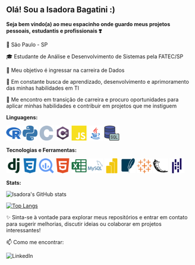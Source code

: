 ## Olá! Sou a Isadora Bagatini :) ###
**Seja bem vindo(a) ao meu espacinho onde guardo meus projetos pessoais, estudantis e profissionais ❣️**

📌 São Paulo - SP

🎓 Estudante de Análise e Desenvolvimento de Sistemas pela FATEC/SP

🎯 Meu objetivo é ingressar na carreira de Dados

🌱 Em constante busca de aprendizado, desenvolvimento e aprimoramento das minhas habilidades em TI

💼 Me encontro em transição de carreira e procuro oportunidades para aplicar minhas habilidades e contribuir em projetos que me instiguem

**Linguagens:**

<img alt="r_icon" src="https://github.com/IsahBag/IsahBag/blob/main/images/r-color.svg" width="40px"> <img alt="python_icon" src="https://github.com/IsahBag/IsahBag/blob/main/images/python-color.svg" width="40px"> <img alt="C_icon" src="https://github.com/IsahBag/IsahBag/blob/main/images/c-color.svg" width="40px"> <img alt="Csharp_icon" src="https://github.com/IsahBag/IsahBag/blob/main/images/csharp-color2.svg" width="40px"> <img alt="js_icon" src="https://github.com/IsahBag/IsahBag/blob/main/images/javascript-color.svg" width="40px">  <img alt="java_icon" src="https://github.com/IsahBag/IsahBag/blob/main/images/java-color.svg" width="40px"> <img alt="sql_icon" src="https://github.com/IsahBag/IsahBag/blob/main/images/sql-color.png" width="40px">

**Tecnologias e Ferramentas:**

<img alt="django_icon" src="https://github.com/IsahBag/IsahBag/blob/main/images/django-color.svg" width="40px"> <img alt="css3_icon" src="https://github.com/IsahBag/IsahBag/blob/main/images/css3-color.svg" width="40px"> <img alt="bigquery_icon" src="https://github.com/IsahBag/IsahBag/blob/main/images/googlebigquery-color.svg" width="40px"> <img alt="html5_icon" src="https://github.com/IsahBag/IsahBag/blob/main/images/html5-color.svg" width="40px">  <img alt="msexcel_icon" src="https://github.com/IsahBag/IsahBag/blob/main/images/microsoftexcel-color.svg" width="40px"> <img alt="mysql_icon" src="https://github.com/IsahBag/IsahBag/blob/main/images/mysql-color.svg" width="40px"> <img alt="powerbi_icon" src="https://github.com/IsahBag/IsahBag/blob/main/images/powerbi-color.svg" width="40px"> <img alt="sqlite_icon" src="https://github.com/IsahBag/IsahBag/blob/main/images/sqlite-color.svg" width="40px"> <img alt="tableau_icon" src="https://github.com/IsahBag/IsahBag/blob/main/images/tableau-color.svg" width="40px"> <img alt="flask_icon" src="https://github.com/IsahBag/IsahBag/blob/main/images/flask-color.svg" width="40px"> <img alt="pandas_icon" src="https://github.com/IsahBag/IsahBag/blob/main/images/pandas-color.svg" width="40px"> 

**Stats:**

![Isadora's GitHub stats](https://github-readme-stats.vercel.app/api?username=IsahBag&show_icons=true&theme=radical)

[![Top Langs](https://github-readme-stats.vercel.app/api/top-langs/?username=IsahBag&layout=compact&theme=radical)](https://github.com/IsahBag/github-readme-stats)

✨ Sinta-se à vontade para explorar meus repositórios e entrar em contato para sugerir melhorias, discutir ideias ou colaborar em projetos interessantes!

📫 Como me encontrar:

![LinkedIn](https://img.shields.io/badge/LinkedIn%20-%20steelblue?style=flat&link=www.linkedin.com%2Fin%2Fisadora-bagatini)

<!---
IsahBag/IsahBag is a ✨ special ✨ repository because its `README.md` (this file) appears on your GitHub profile.
You can click the Preview link to take a look at your changes.
--->
